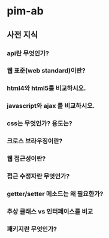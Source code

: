 # pim-ab

## 사전 지식 

### api란 무엇인가?
### 웹 표준(web standard)이란?
### html4와 html5를 비교하시오.
### javascript와 ajax 를 비교하시오.
### css는 무엇인가? 용도는?
### 크로스 브라우징이란?
### 웹 접근성이란?
### 접근 수정자란 무엇인가?
### getter/setter 메소드는 왜 필요한가?
### 추상 클래스 vs 인터페이스를 비교
### 패키지란 무엇인가?



